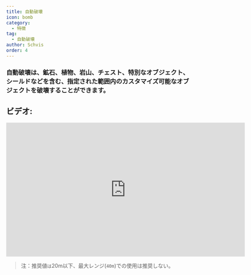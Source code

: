 ```yaml
---
title: 自動破壊
icon: bomb
category:
  - 特徴
tag:
  - 自動破壊
author: Schvis
order: 4
---
```


### 自動破壊は、鉱石、植物、岩山、チェスト、特別なオブジェクト、シールドなどを含む、指定された範囲内のカスタマイズ可能なオブジェクトを破壊することができます。

## ビデオ:

<div class="iframe-container"><iframe width="640" height="360" src="https://www.youtube.com/embed/3ML6s3SR8nE?list=PL5eI1Tb64p56g27qfYk7VuFTz4FK6YrKa" title="Korepi - Auto Destroy" frameborder="0" allow="accelerometer; autoplay; clipboard-write; encrypted-media; gyroscope; picture-in-picture; web-share" allowfullscreen></iframe></div>

>注：推奨値`は`20m以下、最大レンジ(`40m`)での使用は推奨しない。 


